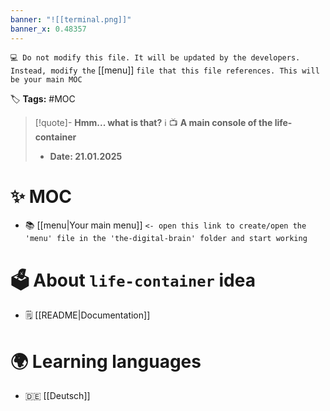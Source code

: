 ```yaml
---
banner: "![[terminal.png]]"
banner_x: 0.48357
---
```


`💻 Do not modify this file. It will be updated by the developers. Instead, modify the` [[menu]] `file that this file references. This will be your main MOC`

🏷️ **Tags:** #MOC

> [!quote]- **Hmm... what is that?** ℹ️ 
> 📺 __A main console of the life-container__
> - __Date:  21.01.2025__
# ✨ MOC
- 📚 [[menu|Your main menu]] `<- open this link to create/open the 'menu' file in the 'the-digital-brain' folder and start working`
# 🗳️ About `life-container` idea
- 🗒️ [[README|Documentation]]
# 🌍 Learning languages
- 🇩🇪 [[Deutsch]]